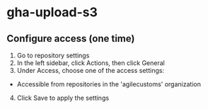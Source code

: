 # gha-upload-s3

## Configure access (one time)
1. Go to repository settings
2. In the left sidebar, click  Actions, then click General
3. Under Access, choose one of the access settings:
- Accessible from repositories in the 'agilecustoms' organization
4. Click Save to apply the settings
